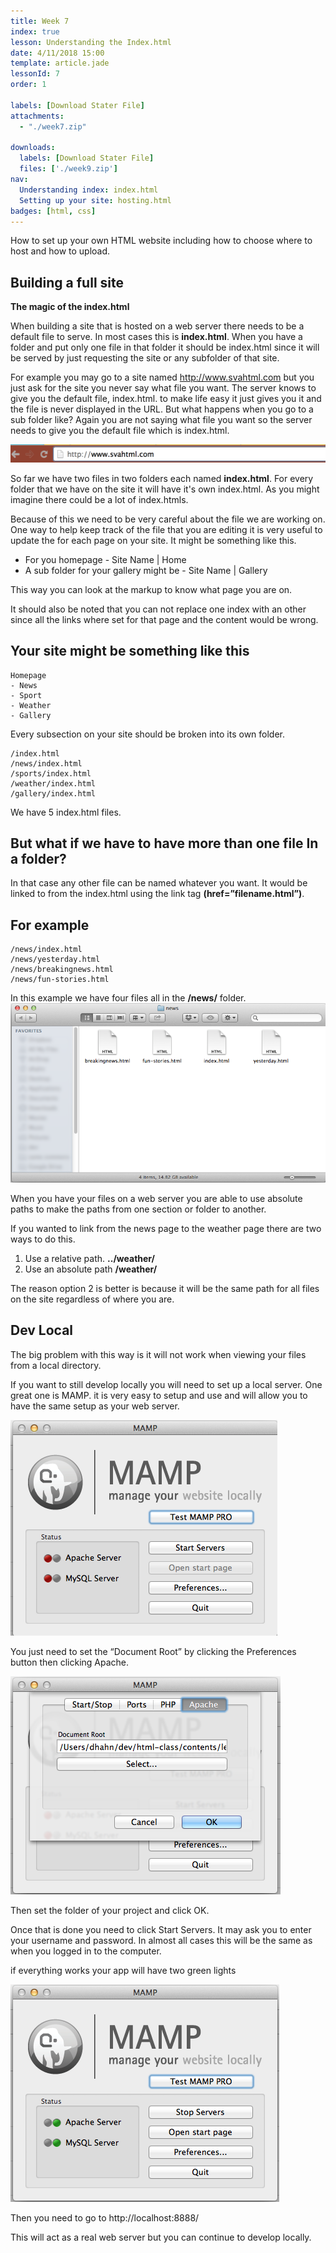 ```yaml
---
title: Week 7
index: true
lesson: Understanding the Index.html
date: 4/11/2018 15:00
template: article.jade
lessonId: 7
order: 1

labels: [Download Stater File]
attachments:
  - "./week7.zip"

downloads:
  labels: [Download Stater File]
  files: ['./week9.zip']
nav:
  Understanding index: index.html
  Setting up your site: hosting.html
badges: [html, css]
---
```


How to set up your own HTML website including how to choose where to host and how to upload.

<span class="more"></span>

## Building a full site

**The magic of the index.html**

When building a site that is hosted on a web server there needs to be a default file to serve. In most cases this is **index.html**. When you have a folder and put only one file in that folder it should be index.html since it will be served by just requesting the site or any subfolder of that site.

For example you may go to a site named http://www.svahtml.com but you just ask for the site you never say what file you want. The server knows to give you the default file, index.html. to make life easy it just gives you it and the file is never displayed in the URL. But what happens when you go to a sub folder like? Again you are not saying what file you want so the server needs to give you the default file which is index.html.

![](./images/image04.png)

So far we have two files in two folders each named **index.html**. For every folder that we have on the site it will have it&#39;s own index.html. As you might imagine there could be a lot of index.htmls.

Because of this we need to be very careful about the file we are working on. One way to help keep track of the file that you are editing it is very useful to update the for each page on your site. It might be something like this.

- For you homepage - Site Name | Home
- A sub folder for your gallery might be - Site Name | Gallery

This way you can look at the markup to know what page you are on.

It should also be noted that you can not replace one index with an other since all the links where set for that page and the content would be wrong.

## Your site might be something like this

    Homepage
    - News
    - Sport
    - Weather
    - Gallery

Every subsection on your site should be broken into its own folder.

    /index.html
    /news/index.html
    /sports/index.html
    /weather/index.html
    /gallery/index.html

We have 5 index.html files.

## But what if we have to have more than one file In a folder?

In that case any other file can be named whatever you want. It would be linked to from the index.html using the link tag **(href=&rdquo;filename.html&rdquo;)**.

## For example

    /news/index.html
    /news/yesterday.html
    /news/breakingnews.html
    /news/fun-stories.html

In this example we have four files all in the **/news/** folder.
![](./images/image00.png)

When you have your files on a web server you are able to use absolute paths to make the paths from one section or folder to another.

If you wanted to link from the news page to the weather page there are two ways to do this.

1.  Use a relative path. **../weather/**
2.  Use an absolute path **/weather/**

The reason option 2 is better is because it will be the same path for all files on the site regardless of where you are.

## Dev Local

The big problem with this way is it will not work when viewing your files from a local directory.

If you want to still develop locally you will need to set up a local server. One great one is MAMP. it is very easy to setup and use and will allow you to have the same setup as your web server.

![](./images/image01.png)

You just need to set the &ldquo;Document Root&rdquo; by clicking the Preferences button then clicking Apache.

![](./images/image05.png)

Then set the folder of your project and click OK.

Once that is done you need to click Start Servers. It may ask you to enter your username and password. In almost all cases this will be the same as when you logged in to the computer.

if everything works your app will have two green lights

![](./images/image03.png)

Then you need to go to http://localhost:8888/

This will act as a real web server but you can continue to develop locally.
